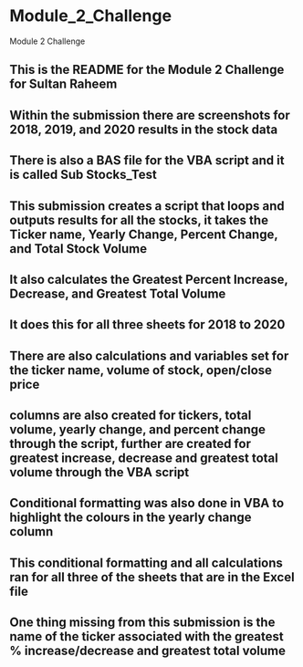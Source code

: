 # Module_2_Challenge
Module 2 Challenge 

## This is the README for the Module 2 Challenge for Sultan Raheem

## Within the submission there are screenshots for 2018, 2019, and 2020 results in the stock data

## There is also a BAS file for the VBA script and it is called Sub Stocks_Test

## This submission creates a script that loops and outputs results for all the stocks, it takes the Ticker name, Yearly Change, Percent Change, and Total Stock Volume

## It also calculates the Greatest Percent Increase, Decrease, and Greatest Total Volume

## It does this for all three sheets for 2018 to 2020

## There are also calculations and variables set for the ticker name, volume of stock, open/close price

## columns are also created for tickers, total volume, yearly change, and percent change through the script, further are created for greatest increase, decrease and greatest total volume through the VBA script

## Conditional formatting was also done in VBA to highlight the colours in the yearly change column

## This conditional formatting and all calculations ran for all three of the sheets that are in the Excel file

## One thing missing from this submission is the name of the ticker associated with the greatest % increase/decrease and greatest total volume
